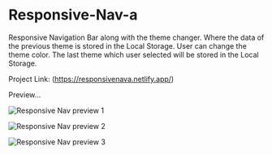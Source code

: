 # Responsive-Nav-a

Responsive Navigation Bar along with the theme changer. Where the data of the previous theme is stored in the Local Storage.
User can change the theme color. 
The last theme which user selected will be stored in the Local Storage.

Project Link: (https://responsivenava.netlify.app/)

Preview...

![Responsive Nav preview 1](https://user-images.githubusercontent.com/18380165/214071762-1e5c7e99-b3ae-471e-83ad-dcc5a01297a8.jpg)


![Responsive Nav preview 2](https://user-images.githubusercontent.com/18380165/214071792-9932c682-9208-4e4c-8228-94210606ca07.jpg)


![Responsive Nav preview 3](https://user-images.githubusercontent.com/18380165/214071812-4c2de519-7775-4f5a-90a1-2b1604753f84.jpg)
